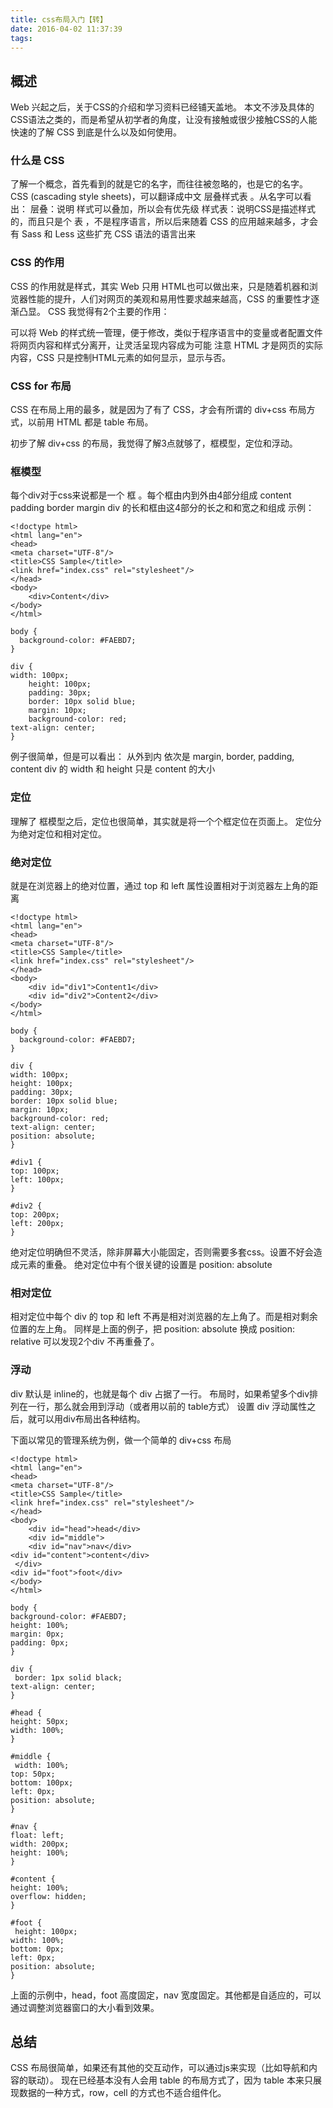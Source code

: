 ```yaml
---
title: css布局入门【转】
date: 2016-04-02 11:37:39
tags:
---
```

## 概述
Web 兴起之后，关于CSS的介绍和学习资料已经铺天盖地。
本文不涉及具体的CSS语法之类的，而是希望从初学者的角度，让没有接触或很少接触CSS的人能快速的了解 CSS 到底是什么以及如何使用。

### 什么是 CSS
了解一个概念，首先看到的就是它的名字，而往往被忽略的，也是它的名字。
CSS (cascading style sheets)，可以翻译成中文 层叠样式表 。从名字可以看出：
层叠：说明 样式可以叠加，所以会有优先级
样式表：说明CSS是描述样式的，而且只是个 表 ，不是程序语言，所以后来随着 CSS 的应用越来越多，才会有 Sass 和 Less 这些扩充 CSS 语法的语言出来

### CSS 的作用
CSS 的作用就是样式，其实 Web 只用 HTML也可以做出来，只是随着机器和浏览器性能的提升，人们对网页的美观和易用性要求越来越高，CSS 的重要性才逐渐凸显。
CSS 我觉得有2个主要的作用：

可以将 Web 的样式统一管理，便于修改，类似于程序语言中的变量或者配置文件
将网页内容和样式分离开，让灵活呈现内容成为可能
注意 HTML 才是网页的实际内容，CSS 只是控制HTML元素的如何显示，显示与否。

### CSS for 布局
CSS 在布局上用的最多，就是因为了有了 CSS，才会有所谓的 div+css 布局方式，以前用 HTML 都是 table 布局。

初步了解 div+css 的布局，我觉得了解3点就够了，框模型，定位和浮动。

### 框模型
每个div对于css来说都是一个 框 。每个框由内到外由4部分组成 content padding border margin
div 的长和框由这4部分的长之和和宽之和组成
示例：
	
	<!doctype html>
	<html lang="en">
  	<head>
    <meta charset="UTF-8"/>
    <title>CSS Sample</title>
    <link href="index.css" rel="stylesheet"/>
  	</head>
  	<body>
    	<div>Content</div>
  	</body>
	</html>

	body {
      background-color: #FAEBD7;
	}

	div {
  	width: 100px;
 	 	height: 100px;
 	 	padding: 30px;
 	 	border: 10px solid blue;
 		margin: 10px;
 	 	background-color: red;
  	text-align: center;
	}
例子很简单，但是可以看出：
从外到内 依次是 margin, border, padding, content
div 的 width 和 height 只是 content 的大小

### 定位
理解了 框模型之后，定位也很简单，其实就是将一个个框定位在页面上。
定位分为绝对定位和相对定位。

### 绝对定位
就是在浏览器上的绝对位置，通过 top 和 left 属性设置相对于浏览器左上角的距离

	<!doctype html>
	<html lang="en">
	<head>
	<meta charset="UTF-8"/>
	<title>CSS Sample</title>
	<link href="index.css" rel="stylesheet"/>
	</head>
	<body>
		<div id="div1">Content1</div>
		<div id="div2">Content2</div>
	</body>
	</html>

	body {
      background-color: #FAEBD7;
	}

	div {
  	width: 100px;
  	height: 100px;
  	padding: 30px;
  	border: 10px solid blue;
  	margin: 10px;
  	background-color: red;
  	text-align: center;
  	position: absolute;
	}

	#div1 {
  	top: 100px;
  	left: 100px;
	}

	#div2 {
  	top: 200px;
  	left: 200px;
	}
绝对定位明确但不灵活，除非屏幕大小能固定，否则需要多套css。设置不好会造成元素的重叠。
绝对定位中有个很关键的设置是 position: absolute

### 相对定位
相对定位中每个 div 的 top 和 left 不再是相对浏览器的左上角了。而是相对剩余位置的左上角。
同样是上面的例子，把 position: absolute 换成 position: relative 可以发现2个div 不再重叠了。

### 浮动
div 默认是 inline的，也就是每个 div 占据了一行。
布局时，如果希望多个div排列在一行，那么就会用到浮动（或者用以前的 table方式）
设置 div 浮动属性之后，就可以用div布局出各种结构。

下面以常见的管理系统为例，做一个简单的 div+css 布局

	<!doctype html>
	<html lang="en">
  	<head>
    <meta charset="UTF-8"/>
    <title>CSS Sample</title>
    <link href="index.css" rel="stylesheet"/>
  	</head>
  	<body>
      	<div id="head">head</div>
      	<div id="middle">
    	<div id="nav">nav</div>
    <div id="content">content</div>
 	 </div>
  	<div id="foot">foot</div>
  	</body>
	</html>

	body {
  	background-color: #FAEBD7;
  	height: 100%;
  	margin: 0px;
  	padding: 0px;
	}

	div {
 	 border: 1px solid black;
  	text-align: center;
	}

	#head {
 	height: 50px;
  	width: 100%;
	}

	#middle {
 	 width: 100%;
  	top: 50px;
  	bottom: 100px;
  	left: 0px;
  	position: absolute;
	}

	#nav {
  	float: left;
  	width: 200px;
  	height: 100%;
	}

	#content {
  	height: 100%;
  	overflow: hidden;
	}

	#foot {
 	 height: 100px;
  	width: 100%;
  	bottom: 0px;
  	left: 0px;
  	position: absolute;
	}
上面的示例中，head，foot 高度固定，nav 宽度固定。其他都是自适应的，可以通过调整浏览器窗口的大小看到效果。

## 总结
CSS 布局很简单，如果还有其他的交互动作，可以通过js来实现（比如导航和内容的联动）。
现在已经基本没有人会用 table 的布局方式了，因为 table 本来只展现数据的一种方式，row，cell 的方式也不适合组件化。